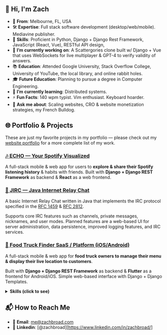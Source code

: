 ## 👋 Hi, I'm Zach

- 🌴 **From**: Melbourne, FL, USA
- 🛠️ **Expertise**: Full stack software development (desktop/web/mobile). Mediavine publisher.
- 💼 **Skills**: Proficient in Python, Django + Django Rest Framework, JavaScript (React, Vue), RESTful API design, 
- 🚀 **I’m currently working on**: A Scattergories clone built w/ Django + Vue that uses WebSockets for live multiplayer & GPT-4 to verify validity of answers.
- 📚 **Education**: Attended Google University, Stack Overflow College, University of YouTube, the local library, and online rabbit holes.
- 🎓 **Future Education**: Planning to pursue a degree in Computer Engineering.
- 🌱 **I’m currently learning**: Distributed systems.
- ⚡ **Fun Facts**: 140 wpm typist. Vim enthusiast. Keyboard hoarder.
- 💬 **Ask me about**: Scaling websites, CRO & website monetization strategies, my French Bulldog.

## 🌐 Portfolio & Projects
These are just my favorite projects in my portfolio — please check out my [website portfolio](https://www.zachbroad.com/) for a more complete list of my work.

### [🎶 ECHO — Your Spotify Visualized](https://www.echoyourmusic.com/)
A full-stack mobile & web app for users to **explore & share their Spotify listening history** & habits with friends. 
Built with **Django + Django REST Framework** as backend & **React** as a web frontend.

### [💬 JIRC — Java Internet Relay Chat](https://github.com/zachbroad/jirc/)
A basic Internet Relay Chat written in Java that implements the IRC protocol specified in the [RFC 1459](https://datatracker.ietf.org/doc/html/rfc1459) & [RFC 2812](https://datatracker.ietf.org/doc/html/rfc2812).

Supports core IRC features such as channels, private messages, nicknames, and user modes. 
Planned features are a web-based UI for server administration, data persistence, improved logging features, and IRC services.

### [🚚 Food Truck Finder SaaS / Platform (iOS/Android)](https://github.com/zachbroad/onthegrub)
A full-stack mobile & web app for **food truck owners to manage their menu & display their live location
to customers**.

Built with **Django + Django REST Framework** as backend & **Flutter** as a frontend for Android/iOS. Simple web-based interface with Django + Django Templates. 
<details>
  <summary><strong>Skills (click to see)</strong></summary>

### Languages
  - Python
  - Java
  - JavaScript
  - C++
  - C
  - C#
  - HTML
  - CSS/SCSS
  - SQL
  - Dart
  - Go (familiar)
  - PHP (familiar)
  - Swift (familiar)

  ### Web Development
  - Bootstrap
  - React (Redux, Native)
  - GatsbyJS
  - Hugo (familiar)
  - Express (familiar)
  - ApostropheCMS (familiar)

  ### Mobile Development
  - Flutter
  - React Native
  - SwiftUI

  ### Back-end
  - Django
  - Django REST Framework
  - Node.js (familiar)
  - Flask (familiar)

  ### Database & Cloud Services
  - Google Cloud Platform
  - Heroku
  - Linode
  - DigitalOcean
  - Cloudflare
  - Netlify
  - Render
  - AWS (familiar)
  - Firebase (familiar)

  ### Data & Testing
  - REST API Design
  - GraphQL
  - JSON
  - XML
  - TDD
  - Google Analytics
  - MatPlotLib (familiar)
  - pandas (familiar)

  ### Development Tools
  - git
  - Docker
  - Linux
  - vim
  - npm/yarn/bun
  - Google Tag Manager
  - Zapier

</details>

## 📬 How to Reach Me

- 📧 **Email**: [me@zachbroad.com](mailto:me@zachbroad.com)
- 💼 **Linkedin**: [@zachbroad][https://www.linkedin.com/in/zachbroad/]

